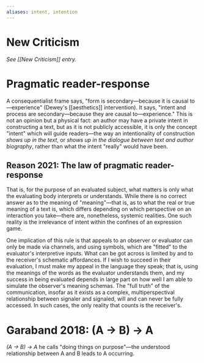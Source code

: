 ```yaml
---
aliases: intent, intention
---
```


# New Criticism

_See [[New Criticism]] entry._

# Pragmatic reader-response

A consequentialist frame says, "form is secondary—because it is causal to—experience" (Dewey's [[aesthetics]] intervention). It says, "intent and process are secondary—because they are causal to—experience." This is not an opinion but a physical fact: an author may have a private intent in constructing a text, but as it is not publicly accessible, it is only the concept "intent" which will guide readers—the way an intentionality of construction _shows up in the text_, or _shows up in the dialogue between text and author biography_, rather than what the intent "really" would have been.

## Reason 2021: The law of pragmatic reader-response

That is, for the purpose of an evaluated subject, what matters is only what the evaluating body interprets or understands. While there is no correct answer as to the meaning of "meaning"—that is, as to what the real or true meaning of a text is, which differs depending on which perspective on an interaction you take—there are, nonetheless, systemic realities. One such reality is the irrelevance of intent within the confines of an expression game.

One implication of this rule is that appeals to an observer or evaluator can only be made via channels, and using symbols, which are "fitted" to the evaluator's interpretive inputs. What can be got across is limited by and to the receiver's schematic affordances. If I wish to succeed in their evaluation, I must make my appeal in the language they speak; that is, using the meanings of the words as the evaluator understands them, and my success in being evaluated depends in large part on how well I am able to simulate the observer's meaning schemas. The "full truth" of the communication, insofar as it exists as a complex, multiperspectival relationship between signaler and signaled, will and can never be fully accessed. In such cases, the only reality that counts is the receiver's.

# Garaband 2018: (A → B) → A

_(A → B) → A_ he calls "doing things on purpose"—the understood relationship between A and B leads to A occurring. 

